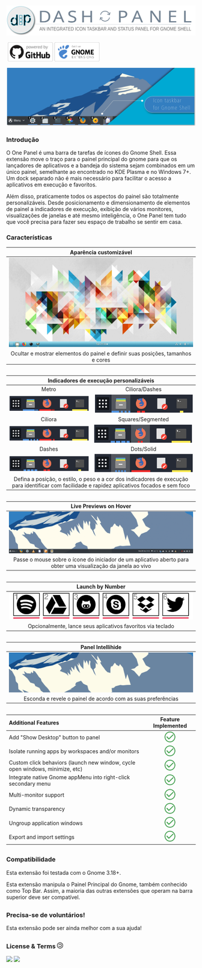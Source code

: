 <p align="left">
  <img src="/media/design/svg/D2P_logo.svg" width="620"/>
</p>
<p align="left">
    <img src="/media/design/svg/GitHub_logo.svg" width="120" style="margin-left: 4px"/>
    <a href="https://extensions.gnome.org/extension/1160/dash-to-panel/" >
        <img src="/media/design/svg/Gnome_logo.svg" width="120px"/>
    </a>
</p>

![](media/design/png/dtp-main-p2.png)

### Introdução

O One Panel é uma barra de tarefas de ícones do Gnome Shell. Essa extensão move o traço para o painel principal do gnome para que os lançadores de aplicativos e a bandeja do sistema sejam combinados em um único painel, semelhante ao encontrado no KDE Plasma e no Windows 7+. Um dock separado não é mais necessário para facilitar o acesso a aplicativos em execução e favoritos.

Além disso, praticamente todos os aspectos do painel são totalmente personalizáveis. Desde posicionamento e dimensionamento de elementos de painel a indicadores de execução, exibição de vários monitores, visualizações de janelas e até mesmo inteligência, o One Panel tem tudo que você precisa para fazer seu espaço de trabalho se sentir em casa.

### Características

|Aparência customizável|
|:-----:|
|![screenshot](media/design/gif/customizable.gif)|
|Ocultar e mostrar elementos do painel e definir suas posições, tamanhos e cores|

##

<table>
    <thead>
        <tr>
            <th colspan=2>Indicadores de execução personalizáveis</th>
        </tr>
    </thead>
    <tbody>
        <tr>
            <td align="center">Metro</td>
            <td align="center">Ciliora/Dashes</td>
        </tr> 
        <tr>
            <td align="center"><img src="media/design/png/metro.png"/></td>
            <td align="center"><img src="media/design/png/ciliora-dashes.png"/></td>
        </tr>
        <tr>
            <td align="center">Ciliora</td>
            <td align="center">Squares/Segmented</td>
        </tr> 
        <tr>
            <td align="center"><img src="media/design/png/ciliora.png"/></td>
            <td align="center"><img src="media/design/png/squares-segments.png"/></td>
        </tr>
        <tr>
            <td align="center">Dashes</td>
            <td align="center">Dots/Solid</td>
        </tr> 
        <tr>
            <td align="center"><img src="media/design/png/dashes.png"/></td>
            <td align="center"><img src="media/design/png/dots-solid.png"/></td>
        </tr>
        <tr>
            <td colspan=2 align="center">Defina a posição, o estilo, o peso e a cor dos indicadores de execução para identificar com facilidade e rapidez aplicativos focados e sem foco</td>
        </tr>
    </tbody>
</table>

##

|Live Previews on Hover|
|:-----:|
|![screenshot](media/design/gif/previews.gif)|
|Passe o mouse sobre o ícone do iniciador de um aplicativo aberto para obter uma visualização da janela ao vivo|

##
|Launch by Number|
|:-----:|
|![](media/design/png/indicators-num.png.png)|
|Opcionalmente, lance seus aplicativos favoritos via teclado|

##

|Panel Intellihide|
|:-----:|
|![Intellihide](media/design/gif/Intellihide.gif)|
|Esconda e revele o painel de acordo com as suas preferências|

##
|Additional Features|Feature Implemented|
|:-----|:-----:|
|Add "Show Desktop" button to panel|![](media/design/png/done.png)|
|Isolate running apps by workspaces and/or monitors|![](media/design/png/done.png)|
|Custom click behaviors (launch new window, cycle open windows, minimize, etc)|![](media/design/png/done.png)|
|Integrate native Gnome appMenu into right-click secondary menu|![](media/design/png/done.png)|
|Multi-monitor support|![](media/design/png/done.png)|
|Dynamic transparency|![](media/design/png/done.png)|
|Ungroup application windows|![](media/design/png/done.png)|
|Export and import settings|![](media/design/png/done.png)|
##
### Compatibilidade

Esta extensão foi testada com o Gnome 3.18+.

Esta extensão manipula o Painel Principal do Gnome, também conhecido como Top Bar. Assim, a maioria das outras extensões que operam na barra superior deve ser compatível.


##
### Precisa-se de voluntários!


Esta extensão pode ser ainda melhor com a sua ajuda!


## 
### License & Terms ![](media/design/png/copyleft-16.png)

![](https://img.shields.io/badge/Language-JavaScript-yellow.svg) ![](https://img.shields.io/badge/Licence-GPL--2.0-blue.svg)
